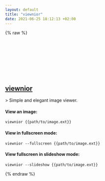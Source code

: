 ```yaml
---
layout: default
title: "viewnior"
date: 2021-06-25 18:12:13 +02:00
---
```

{% raw %}
<h2 id="viewnior">
  <a href="/en/linux/viewnior.html">viewnior</a> <a href="#viewnior"><svg class="icon">
    <use href="/assets/images/unicode_sprite.svg#link" />
  </svg></a>
</h2>
> Simple and elegant image viewer.

#### View an image:
```shell
viewnior {{path/to/image.ext}}
```
#### View in fullscreen mode:
```shell
viewnior --fullscreen {{path/to/image.ext}}
```
#### View fullscreen in slideshow mode:
```shell
viewnior --slideshow {{path/to/image.ext}}
```
{% endraw %}